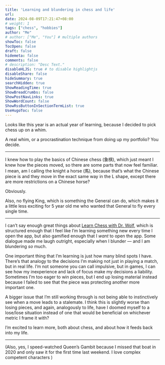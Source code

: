 ```yaml
---
title: 'Learning and blundering in chess and life'
url: 
date: 2024-08-09T17:21:47+08:00
# weight: 1
tags: ["chess", "hobbies"]
author: "Me"
# author: ["Me", "You"] # multiple authors
showToc: false
TocOpen: false
draft: false
hidemeta: false
comments: false
# description: "Desc Text."
disableHLJS: true # to disable highlightjs
disableShare: false
hideSummary: true
searchHidden: true
ShowReadingTime: true
ShowBreadCrumbs: false
ShowPostNavLinks: true
ShowWordCount: false
ShowRssButtonInSectionTermList: true
UseHugoToc: false
---
```


Looks like this year is an actual year of learning, because I decided to pick chess up on a whim.

A real whim, or a procrastination technique from doing up my portfolio? You decide.

***

I knew how to play the basics of Chinese chess (象棋), which just meant I knew how the pieces moved, so there are some parts that now feel familiar. I mean, am I calling the knight a horse (馬), because that’s what the Chinese piece is and they move in the exact same way in the L shape, except there are more restrictions on a Chinese horse?

Obviously.

Also, no flying King, which is something the General can do, which makes it a little less exciting for 5 year old me who wanted that General to fly every single time.

***

I can’t say enough great things about [Learn Chess with Dr. Wolf](https://www.learnchesswithdrwolf.com/), which is structured enough that I feel like I’m learning something new every time I open the app, but also gamified enough that I *want* to open the app. Some dialogue made me laugh outright, especially when I blunder — and I am blundering *so* much.

One important thing that I’m learning is just how many blind spots I have. There’s that analogy to the decisions I’m making not just in playing a match, but in real life. I’m not someone you can call impulsive, but in games, I can see how my inexperience and lack of focus make my decisions a liability. Sometimes I’m too eager to win pieces, but I end up losing material instead because I failed to see that the piece was protecting another more important one.

A bigger issue that I’m still working through is not being able to instinctively see when a move leads to a stalemate. I think this is slightly worse than losing pieces, and again, analogously to life, have I doomed myself to a lose/lose situation instead of one that would be beneficial on whichever metric I frame it with?

I’m excited to learn more, both about chess, and about how it feeds back into my life.

***

(Also, yes, I speed-watched Queen’s Gambit because I missed that boat in 2020 and only saw it for the first time last weekend. I love complex competent characters )